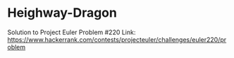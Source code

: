 # Heighway-Dragon
Solution to Project Euler Problem #220
Link: https://www.hackerrank.com/contests/projecteuler/challenges/euler220/problem
